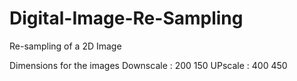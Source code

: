 # Digital-Image-Re-Sampling
Re-sampling of a 2D Image

Dimensions for the images
Downscale : 200 150
UPscale : 400 450
